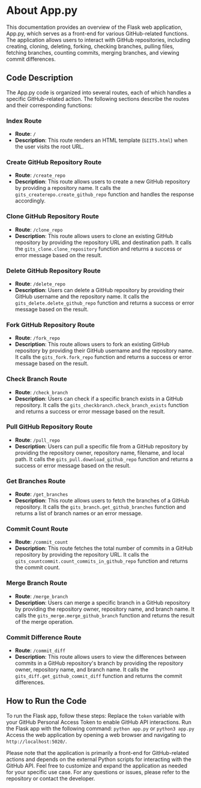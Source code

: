 # About App.py

This documentation provides an overview of the Flask web application, App.py, which serves as a front-end for various GitHub-related functions. The application allows users to interact with GitHub repositories, including creating, cloning, deleting, forking, checking branches, pulling files, fetching branches, counting commits, merging branches, and viewing commit differences.

## Code Description

The App.py code is organized into several routes, each of which handles a specific GitHub-related action. The following sections describe the routes and their corresponding functions:

### Index Route
- **Route**: `/`
- **Description**: This route renders an HTML template (`GIITS.html`) when the user visits the root URL.

### Create GitHub Repository Route
- **Route**: `/create_repo`
- **Description**: This route allows users to create a new GitHub repository by providing a repository name. It calls the `gits_createrepo.create_github_repo` function and handles the response accordingly.

### Clone GitHub Repository Route
- **Route**: `/clone_repo`
- **Description**: This route allows users to clone an existing GitHub repository by providing the repository URL and destination path. It calls the `gits_clone.clone_repository` function and returns a success or error message based on the result.

### Delete GitHub Repository Route
- **Route**: `/delete_repo`
- **Description**: Users can delete a GitHub repository by providing their GitHub username and the repository name. It calls the `gits_delete.delete_github_repo` function and returns a success or error message based on the result.

### Fork GitHub Repository Route
- **Route**: `/fork_repo`
- **Description**: This route allows users to fork an existing GitHub repository by providing their GitHub username and the repository name. It calls the `gits_fork.fork_repo` function and returns a success or error message based on the result.

### Check Branch Route
- **Route**: `/check_branch`
- **Description**: Users can check if a specific branch exists in a GitHub repository. It calls the `gits_checkbranch.check_branch_exists` function and returns a success or error message based on the result.

### Pull GitHub Repository Route
- **Route**: `/pull_repo`
- **Description**: Users can pull a specific file from a GitHub repository by providing the repository owner, repository name, filename, and local path. It calls the `gits_pull.download_github_repo` function and returns a success or error message based on the result.

### Get Branches Route
- **Route**: `/get_branches`
- **Description**: This route allows users to fetch the branches of a GitHub repository. It calls the `gits_branch.get_github_branches` function and returns a list of branch names or an error message.

### Commit Count Route
- **Route**: `/commit_count`
- **Description**: This route fetches the total number of commits in a GitHub repository by providing the repository URL. It calls the `gits_countcommit.count_commits_in_github_repo` function and returns the commit count.

### Merge Branch Route
- **Route**: `/merge_branch`
- **Description**: Users can merge a specific branch in a GitHub repository by providing the repository owner, repository name, and branch name. It calls the `gits_merge.merge_github_branch` function and returns the result of the merge operation.

### Commit Difference Route
- **Route**: `/commit_diff`
- **Description**: This route allows users to view the differences between commits in a GitHub repository's branch by providing the repository owner, repository name, and branch name. It calls the `gits_diff.get_github_commit_diff` function and returns the commit differences.

## How to Run the Code

To run the Flask app, follow these steps:
Replace the `token` variable with your GitHub Personal Access Token to enable GitHub API interactions.
Run the Flask app with the following command:
`python app.py` or `python3 app.py`
Access the web application by opening a web browser and navigating to `http://localhost:5020/`.

Please note that the application is primarily a front-end for GitHub-related actions and depends on the external Python scripts for interacting with the GitHub API.
Feel free to customize and expand the application as needed for your specific use case.
For any questions or issues, please refer to the repository or contact the developer.

